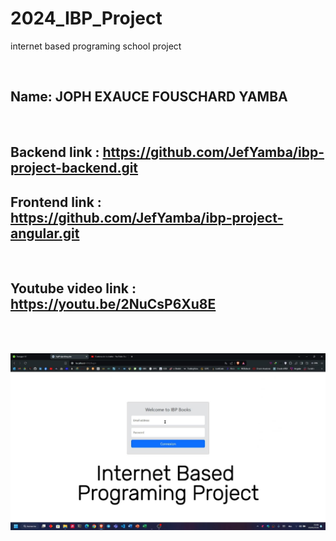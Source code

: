 # 2024_IBP_Project
internet based programing school project

<br>

## Name: JOPH EXAUCE FOUSCHARD YAMBA

<br>

## Backend link : https://github.com/JefYamba/ibp-project-backend.git
## Frontend link : https://github.com/JefYamba/ibp-project-angular.git

<br>

## Youtube video link : https://youtu.be/2NuCsP6Xu8E

<br>
<br>

![Screenshot](IBP-Project-Cover.jpg)

